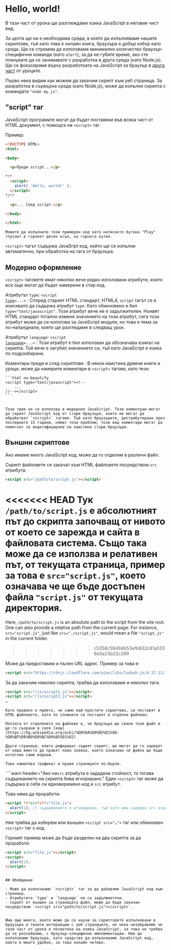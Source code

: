 # Hello, world!

В тази част от урока ще разглеждаме езика JavaScript в неговия чист вид. 

За целта ще ни е необходима среда, в която да изпълняваме нашите скриптове, тъй като това е онлайн книга, браузъра е добър избор като среда. Ще се стремим да използваме минимално количество браузър-специфични команди (като `alert`), за да не губите време, ако сте планувате да се занимавате с разработка в друга среда (като Node.js). Ще се фокусираме върху разработката на JavaScript за браузър в [друга част](/ui) от уроците.

Първо нека видим как можем да закачим скрипт към уеб страница. За разработка в сървърна среда (като Node.js), може да изпълни скрипта с командата `"node my.js"`.

## "script" таг

JavaScript програмите могат да бъдат поставяни във всяка част от HTML документ, с помощта на `<script>` таг.

Пример:

```html run height=100
<!DOCTYPE HTML>
<html>

<body>

  <p>Преди script...</p>

*!*
  <script>
    alert( 'Hello, world!' );
  </script>
*/!*

  <p>... След script.</p>

</body>

</html>
```

```online
Можете да изпълните този примерен код като натиснете бутона "Play" (пусни) в горният десен ъгъл, на горната кутия.
```

`<script>` тагът съдържа JavaSript код, който ще се изпълни автоматично, при обработка на тага от браузъра.  

## Модерно оформление

`<script>` таговете имат няколко вече рядко използвани атрибути, които все още могат да бъдат намерени в стар код.

Атрибутът `type`: <code>&lt;script <u>type</u>=...&gt;</code>
: Според старият HTML стандарт, HTML4, `script` тагът се е изисквало да съдържа атрибут `type`. Като обикновено е бил `type="text/javascript"`. Този атрибут вече не е задължителен. Ноивят HTML стандарт тотално изменя значението на този атрибут, сега този атрибут може да се използва за JavaScript модули, но това е тема за по-напреднали, която ще разгледаме в следващ урок.

Атрибутът `language`: <code>&lt;script <u>language</u>=...&gt;</code>
: Този атрибут е бил използван да обозначава езикът на скрипта. Той вече е загубил значението си, тъй като JavaScript e езикa по подразбиране.


Коментари преди и след скриптове
: В някои наистина дрвени книги и уроци, може да намерите коментари в `<script>` тагове, като тези:

    ```html no-beautify
    <script type="text/javascript"><!--
        ...
    //--></script>
    ```


    Този трик не се използва в модерния JavaScript. Тези коментраи могат да скрият JavaScript код от стари браузъри, които не могат да обработват `<script>` тагове. Тъй като браузърите, дистрибутирани през последните 15 години, нямат този проблем, този вид коментари могат да помогнат за индетифициране на наистина стари браузъри.

## Външни скриптове

Ако имаме много JavaScript код, може да го отделим в различн файл.

Скрипт файловете се закачат към HTML файловете посредством `src` атрибута:

```html
<script src="/path/to/script.js"></script>
```

<<<<<<< HEAD
Тук `/path/to/script.js` е абсолютният път до скрипта започващ от нивото от което се зарежда и сайта в файловата система. Също така може да се използва и релативен път, от текущата страница, пример за това е `src="script.js"`, което означава че ще бъде достъпен файла `"script.js"` от текущата директория. 
=======
Here, `/path/to/script.js` is an absolute path to the script from the site root. One can also provide a relative path from the current page. For instance, `src="script.js"`, just like `src="./script.js"`, would mean a file `"script.js"` in the current folder.
>>>>>>> c5358c59494b53efb832c81a5338e0a23b22c269

Може да предоставим и пълен URL адрес. Пример за това е:

```html
<script src="https://cdnjs.cloudflare.com/ajax/libs/lodash.js/4.17.11/lodash.js"></script>
```

За да закачим няколко скрипта, трабва да използваме и няколко тага:

```html
<script src="/js/script1.js"></script>
<script src="/js/script2.js"></script>
…
```

```smart header="Моля отбележете:"
Като правило е прието, че само най-простите скриптове, се поставят в HTML файловете, като по сложните се поставят в отделни файлове.

Ползата от отделянето на файлове е, че браузъра ще свали този файл и ще го съхрани в своя [кеш](https://bg.wikipedia.org/wiki/%D0%9A%D0%B5%D1%88-%D0%BF%D0%B0%D0%BC%D0%B5%D1%82)

Други страници, които реферират същият скрипт, ще могат да го заредят от кеша вместо да правят нова заявка, което означава че файла ще бъде изтеглен само веднъж.

Това намалява трафикът и прави страниците по-бързи.
```

````warn header="Ако на`src` атрибута е зададена стойност, то тогава съдържанието на скрипта бива игнорирано."
Един `<script>` таг може да съдържа в себе си едноверемено код и `src` атрибут.

Това няма да проработи:

```html
<script *!*src*/!*="file.js">
  alert(1); // съдържанието е игнорирано, тъй като има задеден src атрибут
</script>
```

Ние трябва да изберем или външен `<script src="…">` таг или обикновен `<script>` таг с код.

Горният пример може да бъде разделен на два скрипта за да проработи:

```html
<script src="file.js"></script>
<script>
  alert(1);
</script>
```
````

## Обобщение

- Може да използваме `<script>` таг за да добавяме JavaScript код към страница.
- Атрибутите `type` и `language` не са задължиетлни.
- Скрипт от външен за страницата файл, може да бъде закачан посредством `<script src="path/to/script.js"></script>`.


Има още много, което може да се научи за скриптовете изпълнявани в браузъра и техите интеракции с уеб страниците, но нека незабравяме че тази част от урока е посветена на езика JavaScript, за това не трябва да се разсейваме, с браузър-специфични имплементации. Ние ще използваме браузъра, като средство да изпълняваме JavaScript код, което е много удобно, за това онлайн четиво.

